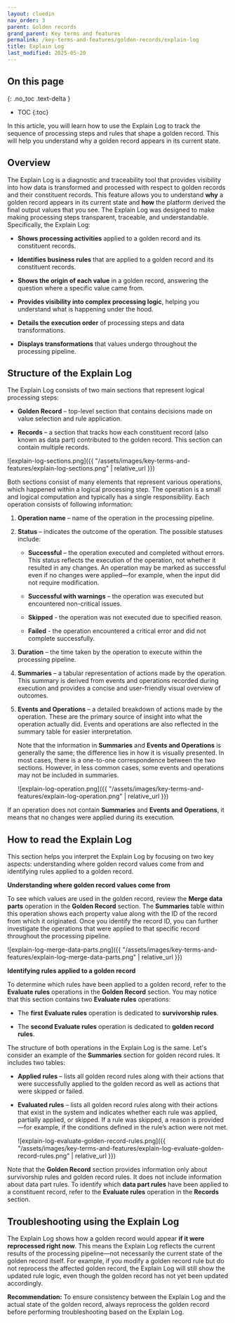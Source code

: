 ```yaml
---
layout: cluedin
nav_order: 3
parent: Golden records
grand_parent: Key terms and features
permalink: /key-terms-and-features/golden-records/explain-log
title: Explain Log
last_modified: 2025-05-20
---
```

## On this page
{: .no_toc .text-delta }
- TOC
{:toc}

In this article, you will learn how to use the Explain Log to track the sequence of processing steps and rules that shape a golden record. This will help you understand why a golden record appears in its current state.

## Overview

The Explain Log is a diagnostic and traceability tool that provides visibility into how data is transformed and processed with respect to golden records and their constituent records. This feature allows you to understand **why** a golden record appears in its current state and **how** the platform derived the final output values that you see. The Explain Log was designed to make making processing steps transparent, traceable, and understandable. Specifically, the Explain Log:

- **Shows processing activities** applied to a golden record and its constituent records.
    
- **Identifies business rules** that are applied to a golden record and its constituent records.

- **Shows the origin of each value** in a golden record, answering the question where a specific value came from.
    
- **Provides visibility into complex processing logic**, helping you understand what is happening under the hood.
    
- **Details the execution order** of processing steps and data transformations.
    
- **Displays transformations** that values undergo throughout the processing pipeline.

## Structure of the Explain Log

The Explain Log consists of two main sections that represent logical processing steps:

- **Golden Record** – top-level section that contains decisions made on value selection and rule application.

- **Records** – a section that tracks how each constituent record (also known as data part) contributed to the golden record. This section can contain multiple records.

![explain-log-sections.png]({{ "/assets/images/key-terms-and-features/explain-log-sections.png" | relative_url }})

Both sections consist of many elements that represent various operations, which happened within a logical processing step. The operation is a small and logical computation and typically has a single responsibility. Each operation consists of following information:

1. **Operation name** – name of the operation in the processing pipeline.

1. **Status** – indicates the outcome of the operation. The possible statuses include:

    - **Successful** – the operation executed and completed without errors. This status reflects the execution of the operation, not whether it resulted in any changes. An operation may be marked as successful even if no changes were applied—for example, when the input did not require modification.

    - **Successful with warnings** – the operation was executed but encountered non-critical issues.

    - **Skipped** - the operation was not executed due to specified reason.

    - **Failed** - the operation encountered a critical error and did not complete successfully.

2. **Duration** – the time taken by the operation to execute within the processing pipeline.

3. **Summaries** – a tabular representation of actions made by the operation. This summary is derived from events and operations recorded during execution and provides a concise and user-friendly visual overview of outcomes.

4. **Events and Operations** – a detailed breakdown of actions made by the operation. These are the primary source of insight into what the operation actually did. Events and operations are also reflected in the summary table for easier interpretation.

    Note that the information in **Summaries** and **Events and Operations** is generally the same; the difference lies in how it is visually presented. In most cases, there is a one-to-one correspondence between the two sections. However, in less common cases, some events and operations may not be included in summaries.

    ![explain-log-operation.png]({{ "/assets/images/key-terms-and-features/explain-log-operation.png" | relative_url }})

If an operation does not contain **Summaries** and **Events and Operations**, it means that no changes were applied during its execution.
   
## How to read the Explain Log

This section helps you interpret the Explain Log by focusing on two key aspects: understanding where golden record values come from and identifying rules applied to a golden record.

**Understanding where golden record values come from**

To see which values are used in the golden record, review the **Merge data parts** operation in the **Golden Record** section. The **Summaries** table within this operation shows each property value along with the ID of the record from which it originated. Once you identify the record ID, you can further investigate the operations that were applied to that specific record throughout the processing pipeline.

![explain-log-merge-data-parts.png]({{ "/assets/images/key-terms-and-features/explain-log-merge-data-parts.png" | relative_url }})

**Identifying rules applied to a golden record**

To determine which rules have been applied to a golden record, refer to the **Evaluate rules** operations in the **Golden Record** section. You may notice that this section contains two **Evaluate rules** operations:

- The **first Evaluate rules** operation is dedicated to **survivorship rules**.

- The **second Evaluate rules** operation is dedicated to **golden record rules**.

The structure of both operations in the Explain Log is the same. Let's consider an example of the **Summaries** section for golden record rules. It includes two tables:

- **Applied rules** – lists all golden record rules along with their actions that were successfully applied to the golden record as well as actions that were skipped or failed.
    
- **Evaluated rules** – lists all golden record rules along with their actions that exist in the system and indicates whether each rule was applied, partially applied, or skipped. If a rule was skipped, a reason is provided—for example, if the conditions defined in the rule’s action were not met.

    ![explain-log-evaluate-golden-record-rules.png]({{ "/assets/images/key-terms-and-features/explain-log-evaluate-golden-record-rules.png" | relative_url }})

Note that the **Golden Record** section provides information only about survivorship rules and golden record rules. It does not include information about data part rules.  To identify which **data part rules** have been applied to a constituent record, refer to the **Evaluate rules** operation in the **Records** section.

## Troubleshooting using the Explain Log

The Explain Log shows how a golden record would appear **if it were reprocessed right now**. This means the Explain Log reflects the current results of the processing pipeline—not necessarily the current state of the golden record itself. For example, if you modify a golden record rule but do not reprocess the affected golden record, the Explain Log will still show the updated rule logic, even though the golden record has not yet been updated accordingly.

**Recommendation:** To ensure consistency between the Explain Log and the actual state of the golden record, always reprocess the golden record before performing troubleshooting based on the Explain Log.